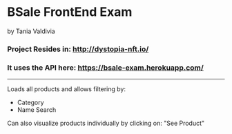 # BSale FrontEnd Exam
by Tania Valdivia

### Project Resides in: http://dystopia-nft.io/
### It uses the API here: https://bsale-exam.herokuapp.com/

---

Loads all products and allows filtering by:
- Category
- Name Search

Can also visualize products individually by clicking on: "See Product"
